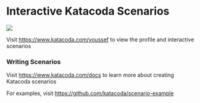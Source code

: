 # Interactive Katacoda Scenarios

[![](http://shields.katacoda.com/katacoda/youssef/count.svg)](https://www.katacoda.com/youssef "Get your profile on Katacoda.com")

Visit https://www.katacoda.com/youssef to view the profile and interactive scenarios

### Writing Scenarios
Visit https://www.katacoda.com/docs to learn more about creating Katacoda scenarios

For examples, visit https://github.com/katacoda/scenario-example

